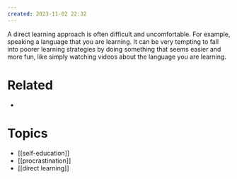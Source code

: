 ```yaml
---
created: 2023-11-02 22:32
---
```


A direct learning approach is often difficult and uncomfortable. For example, speaking a language that you are learning.  It can be very tempting to fall into poorer learning strategies by doing something that seems easier and more fun, like simply watching videos about the language you are learning.

# Related

- 
# Topics

- [[self-education]]
- [[procrastination]]
- [[direct learning]]